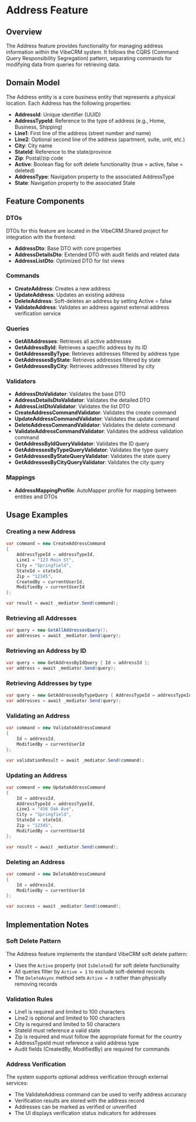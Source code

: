 # Address Feature

## Overview
The Address feature provides functionality for managing address information within the VibeCRM system. It follows the CQRS (Command Query Responsibility Segregation) pattern, separating commands for modifying data from queries for retrieving data.

## Domain Model
The Address entity is a core business entity that represents a physical location. Each Address has the following properties:

- **AddressId**: Unique identifier (UUID)
- **AddressTypeId**: Reference to the type of address (e.g., Home, Business, Shipping)
- **Line1**: First line of the address (street number and name)
- **Line2**: Optional second line of the address (apartment, suite, unit, etc.)
- **City**: City name
- **StateId**: Reference to the state/province
- **Zip**: Postal/zip code
- **Active**: Boolean flag for soft delete functionality (true = active, false = deleted)
- **AddressType**: Navigation property to the associated AddressType
- **State**: Navigation property to the associated State

## Feature Components

### DTOs
DTOs for this feature are located in the VibeCRM.Shared project for integration with the frontend:
- **AddressDto**: Base DTO with core properties
- **AddressDetailsDto**: Extended DTO with audit fields and related data
- **AddressListDto**: Optimized DTO for list views

### Commands
- **CreateAddress**: Creates a new address
- **UpdateAddress**: Updates an existing address
- **DeleteAddress**: Soft-deletes an address by setting Active = false
- **ValidateAddress**: Validates an address against external address verification service

### Queries
- **GetAllAddresses**: Retrieves all active addresses
- **GetAddressById**: Retrieves a specific address by its ID
- **GetAddressesByType**: Retrieves addresses filtered by address type
- **GetAddressesByState**: Retrieves addresses filtered by state
- **GetAddressesByCity**: Retrieves addresses filtered by city

### Validators
- **AddressDtoValidator**: Validates the base DTO
- **AddressDetailsDtoValidator**: Validates the detailed DTO
- **AddressListDtoValidator**: Validates the list DTO
- **CreateAddressCommandValidator**: Validates the create command
- **UpdateAddressCommandValidator**: Validates the update command
- **DeleteAddressCommandValidator**: Validates the delete command
- **ValidateAddressCommandValidator**: Validates the address validation command
- **GetAddressByIdQueryValidator**: Validates the ID query
- **GetAddressesByTypeQueryValidator**: Validates the type query
- **GetAddressesByStateQueryValidator**: Validates the state query
- **GetAddressesByCityQueryValidator**: Validates the city query

### Mappings
- **AddressMappingProfile**: AutoMapper profile for mapping between entities and DTOs

## Usage Examples

### Creating a new Address
```csharp
var command = new CreateAddressCommand
{
    AddressTypeId = addressTypeId,
    Line1 = "123 Main St",
    City = "Springfield",
    StateId = stateId,
    Zip = "12345",
    CreatedBy = currentUserId,
    ModifiedBy = currentUserId
};

var result = await _mediator.Send(command);
```

### Retrieving all Addresses
```csharp
var query = new GetAllAddressesQuery();
var addresses = await _mediator.Send(query);
```

### Retrieving an Address by ID
```csharp
var query = new GetAddressByIdQuery { Id = addressId };
var address = await _mediator.Send(query);
```

### Retrieving Addresses by type
```csharp
var query = new GetAddressesByTypeQuery { AddressTypeId = addressTypeId };
var addresses = await _mediator.Send(query);
```

### Validating an Address
```csharp
var command = new ValidateAddressCommand
{
    Id = addressId,
    ModifiedBy = currentUserId
};

var validationResult = await _mediator.Send(command);
```

### Updating an Address
```csharp
var command = new UpdateAddressCommand
{
    Id = addressId,
    AddressTypeId = addressTypeId,
    Line1 = "456 Oak Ave",
    City = "Springfield",
    StateId = stateId,
    Zip = "12345",
    ModifiedBy = currentUserId
};

var result = await _mediator.Send(command);
```

### Deleting an Address
```csharp
var command = new DeleteAddressCommand
{
    Id = addressId,
    ModifiedBy = currentUserId
};

var success = await _mediator.Send(command);
```

## Implementation Notes

### Soft Delete Pattern
The Address feature implements the standard VibeCRM soft delete pattern:
- Uses the `Active` property (not `IsDeleted`) for soft delete functionality
- All queries filter by `Active = 1` to exclude soft-deleted records
- The `DeleteAsync` method sets `Active = 0` rather than physically removing records

### Validation Rules
- Line1 is required and limited to 100 characters
- Line2 is optional and limited to 100 characters
- City is required and limited to 50 characters
- StateId must reference a valid state
- Zip is required and must follow the appropriate format for the country
- AddressTypeId must reference a valid address type
- Audit fields (CreatedBy, ModifiedBy) are required for commands

### Address Verification
The system supports optional address verification through external services:
- The ValidateAddress command can be used to verify address accuracy
- Verification results are stored with the address record
- Addresses can be marked as verified or unverified
- The UI displays verification status indicators for addresses
